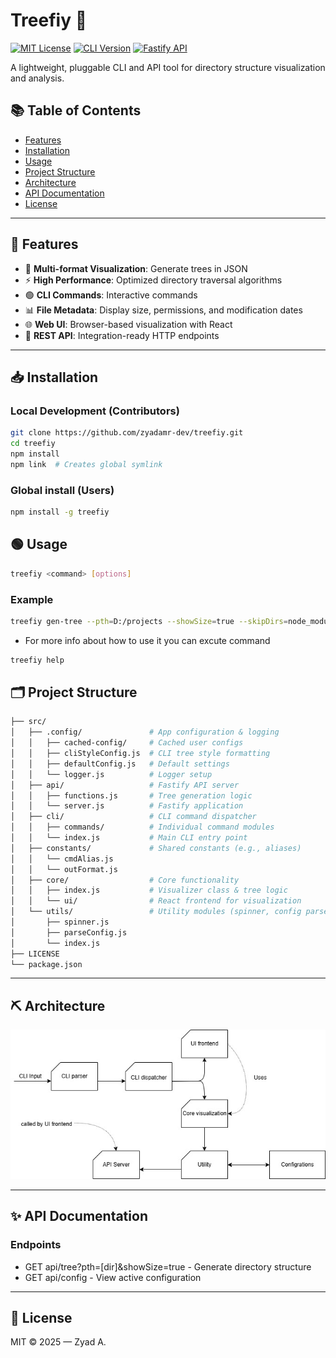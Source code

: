 # Treefiy 🌳

[![MIT License](https://img.shields.io/badge/License-MIT-green.svg)](LICENSE)
[![CLI Version](https://img.shields.io/npm/v/treefiy)](https://npmjs.com/package/treefiy)
[![Fastify API](https://img.shields.io/badge/API-Fastify-FFD700.svg)](https://fastify.io)

A lightweight, pluggable CLI and API tool for directory structure visualization and analysis.

## 📚 Table of Contents
- [Features](#-features)
- [Installation](#-installation)
- [Usage](#-usage)
- [Project Structure](#-project-structure)
- [Architecture](#-architecture)
- [API Documentation](#-api-documentation)
- [License](#-license)

---

## 🌟 Features

- 📁 **Multi-format Visualization**: Generate trees in JSON
- ⚡ **High Performance**: Optimized directory traversal algorithms
- 🟢 **CLI Commands**: Interactive commands
- 📊 **File Metadata**: Display size, permissions, and modification dates
- 🌐 **Web UI**: Browser-based visualization with React
- 📡 **REST API**: Integration-ready HTTP endpoints

---

## 📥 Installation

### Local Development (Contributors)
```bash
git clone https://github.com/zyadamr-dev/treefiy.git
cd treefiy
npm install
npm link  # Creates global symlink
```

### Global install (Users)
```bash
npm install -g treefiy
```

## 🟢 Usage 
```bash
treefiy <command> [options]
```
### Example
```bash
treefiy gen-tree --pth=D:/projects --showSize=true --skipDirs=node_modules
```
- For more info about how to use it you can excute command 
```bash
treefiy help
```

## 🗂️ Project Structure
```bash
├── src/
│   ├── .config/               # App configuration & logging
│   │   ├── cached-config/     # Cached user configs
│   │   ├── cliStyleConfig.js  # CLI tree style formatting
│   │   ├── defaultConfig.js   # Default settings
│   │   └── logger.js          # Logger setup
│   ├── api/                   # Fastify API server
│   │   ├── functions.js       # Tree generation logic
│   │   └── server.js          # Fastify application
│   ├── cli/                   # CLI command dispatcher
│   │   ├── commands/          # Individual command modules
│   │   └── index.js           # Main CLI entry point
│   ├── constants/             # Shared constants (e.g., aliases)
│   │   └── cmdAlias.js
│   │   └── outFormat.js
│   ├── core/                  # Core functionality
│   │   ├── index.js           # Visualizer class & tree logic
│   │   └── ui/                # React frontend for visualization
│   └── utils/                 # Utility modules (spinner, config parser)
│       ├── spinner.js
│       ├── parseConfig.js
│       └── index.js
├── LICENSE
└── package.json
```
--- 

## ⛏️ Architecture 

![Component Diagram](images/Architecture%20of%20treefiy.jpg "High‑level Component Diagram")

---

## ✨ API Documentation

### Endpoints
- GET api/tree?pth=[dir]&showSize=true - Generate directory structure
- GET api/config - View active configuration

---
## 🪪 License
MIT © 2025 — Zyad A.